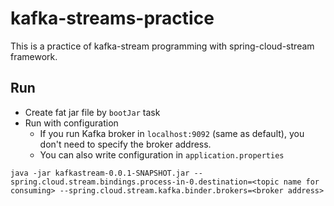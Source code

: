 # kafka-streams-practice
This is a practice of kafka-stream programming with spring-cloud-stream framework.

## Run
- Create fat jar file by `bootJar` task
- Run with configuration
    - If you run Kafka broker in `localhost:9092` (same as default), you don't need to specify the broker address.
    - You can also write configuration in `application.properties`
```
java -jar kafkastream-0.0.1-SNAPSHOT.jar --spring.cloud.stream.bindings.process-in-0.destination=<topic name for consuming> --spring.cloud.stream.kafka.binder.brokers=<broker address>
```

